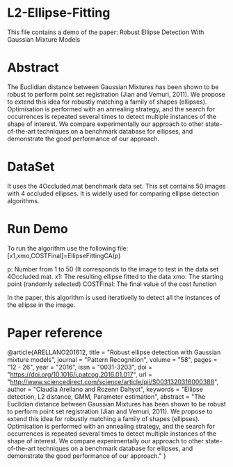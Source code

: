 # L2-Ellipse-Fitting
 
 This file contains a demo of the paper: Robust Ellipse Detection With Gaussian Mixture Models 
 
 # Abstract
 The Euclidian distance between Gaussian Mixtures has been shown to be robust to perform point set registration (Jian and Vemuri, 2011). We propose to extend this idea for robustly matching a family of shapes (ellipses). Optimisation is performed with an annealing strategy, and the search for occurrences is repeated several times to detect multiple instances of the shape of interest. We compare experimentally our approach to other state-of-the-art techniques on a benchmark database for ellipses, and demonstrate the good performance of our approach.
 
 # DataSet
  
 It uses the  4Occluded.mat benchmark data set. This set contains 50 images with 4 occluded ellipses. It is widelly used for comparing ellipse detection algorithms. 
 
 # Run Demo
 To run the algorithm use the following file: [x1,xmo,COSTFinal]=EllipseFittingCA(p)
 
 p: Number from 1 to 50 (It corresponds to the image to test in the data set 4Occluded.mat.
 x1: The resulting ellipse fitted to the data
 xmo: The starting point (randomly selected)
 COSTFinal: The final value of the cost function
 
 In the paper, this algorithm is used iterativelly to detect all the instances of the ellipse in the image.
 
 
# Paper reference
@article{ARELLANO201612,
title = "Robust ellipse detection with Gaussian mixture models",
journal = "Pattern Recognition",
volume = "58",
pages = "12 - 26",
year = "2016",
issn = "0031-3203",
doi = "https://doi.org/10.1016/j.patcog.2016.01.017",
url = "http://www.sciencedirect.com/science/article/pii/S0031320316000388",
author = "Claudia Arellano and Rozenn Dahyot",
keywords = "Ellipse detection, L2 distance, GMM, Parameter estimation",
abstract = "The Euclidian distance between Gaussian Mixtures has been shown to be robust to perform point set registration (Jian and Vemuri, 2011). We propose to extend this idea for robustly matching a family of shapes (ellipses). Optimisation is performed with an annealing strategy, and the search for occurrences is repeated several times to detect multiple instances of the shape of interest. We compare experimentally our approach to other state-of-the-art techniques on a benchmark database for ellipses, and demonstrate the good performance of our approach."
}

